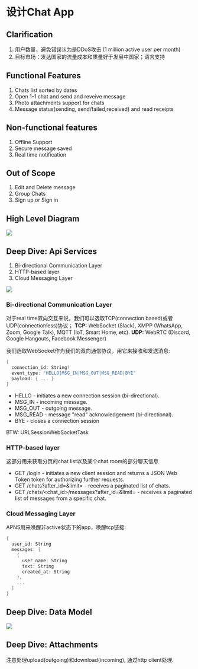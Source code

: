 # 设计Chat App

## Clarification

1. 用户数量，避免错误认为是DDoS攻击 (1 million active  user per month)
2. 目标市场：发达国家的流量成本和质量好于发展中国家；语言支持

## Functional Features

1. Chats list sorted by dates
2. Open 1-1 chat and send and reveive message
3. Photo attachments support for chats
4. Message status(sending, send/failed,received) and read receipts

## Non-functional features

1. Offline Support
2. Secure message saved
3. Real time notification


## Out of Scope

1. Edit and Delete message
2. Group Chats
3. Sign up or Sign in


## High Level Diagram

![](https://res.cloudinary.com/dwpjzbyux/image/upload/v1651458313/SystemDesign/chat/chat_fdub6t.svg)


## Deep Dive: Api Services

1. Bi-directional Communication Layer
2. HTTP-based layer
3. Cloud Messaging Layer

![](https://res.cloudinary.com/dwpjzbyux/image/upload/v1651466234/SystemDesign/chat/API_deepdive_vxpnws.svg)

### Bi-directional Communication Layer

对于real time双向交互来说，我们可以选取TCP(connection based)或者UDP(connectionless)协议；
**TCP:**  WebSocket (Slack), XMPP (WhatsApp, Zoom, Google Talk), MQTT (IoT, Smart Home, etc).
**UDP:**  WebRTC (Discord, Google Hangouts, Facebook Messenger)

我们选取WebSocket作为我们的双向通信协议，用它来接收和发送消息:

```swift
{
  connection_id: String?
  event_type: "HELLO|MSG_IN|MSG_OUT|MSG_READ|BYE"
  payload: { ... }
}
```

* HELLO - initiates a new connection session (bi-directional).
* MSG_IN - incoming message.
* MSG_OUT - outgoing message.
* MSG_READ - message "read" acknowledgement (bi-directional).
* BYE - closes a connection session

BTW: URLSessionWebSocketTask

### HTTP-based layer
这部分用来获取分页的chat list以及某个chat room的部分聊天信息

* GET /login - initiates a new client session and returns a JSON Web Token token for authorizing further requests.
* GET /chats?after_id=<X>&limit=<Y> - receives a paginated list of chats.
* GET /chats/<chat_id>/messages?after_id=<X>&limit=<Y> - receives a paginated list of messages from a specific chat.


### Cloud Messaging Layer
APNS用来唤醒非active状态下的app，唤醒tcp链接:

```swift
{
  user_id: String
  messages: [
    {
      user_name: String
      text: String
      created_at: String
    },
    ...
  ]
}
```

## Deep Dive: Data Model

![](https://res.cloudinary.com/dwpjzbyux/image/upload/v1651467838/SystemDesign/chat/table_d9ar0e.svg)



## Deep Dive: Attachments

注意处理upload(outgoing)和download(incoming), 通过http client处理.




